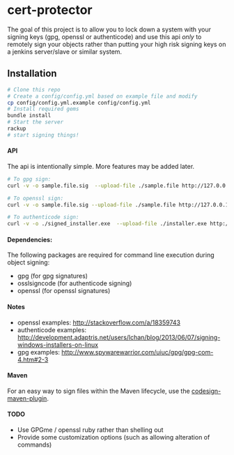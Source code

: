 # cert-protector

The goal of this project is to allow you to lock down a system with your
signing keys (gpg, openssl or authenticode) and use this api _only_ to remotely
sign your objects rather than putting your high risk signing keys on a
jenkins server/slave or similar system.

## Installation

```bash
# Clone this repo
# Create a config/config.yml based on example file and modify
cp config/config.yml.example config/config.yml
# Install required gems
bundle install
# Start the server
rackup
# start signing things!
```

#### API
The api is intentionally simple.  More features may be added later.

```bash
# To gpg sign:
curl -v -o sample.file.sig  --upload-file ./sample.file http://127.0.0.1:9292/sign/gpg

# To openssl sign:
curl -v -o sample.file.sig --upload-file ./sample.file http://127.0.0.1:9292/sign/openssl

# To authenticode sign:
curl -v -o ./signed_installer.exe  --upload-file ./installer.exe http://127.0.0.1:9292/sign/codesign
```

#### Dependencies:
The following packages are required for command line execution during
object signing:
- gpg (for gpg signatures)
- osslsigncode (for authenticode signing)
- openssl (for openssl signatures)

#### Notes
- openssl examples: http://stackoverflow.com/a/18359743
- authenticode examples: http://development.adaptris.net/users/lchan/blog/2013/06/07/signing-windows-installers-on-linux
- gpg examples: http://www.spywarewarrior.com/uiuc/gpg/gpg-com-4.htm#2-3

#### Maven

For an easy way to sign files within the Maven lifecycle, use the [codesign-maven-plugin](https://github.com/rapid7/cert-protector/tree/master/codesign-maven-plugin).

#### TODO
- Use GPGme / openssl ruby rather than shelling out
- Provide some customization options (such as allowing alteration of
  commands)
